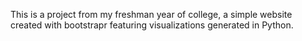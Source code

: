 This is a project from my freshman year of college, a simple website created with bootstrapr featuring visualizations generated in Python.
